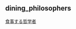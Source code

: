 ## dining_philosophers

[食事する哲学者](https://doc.rust-jp.rs/the-rust-programming-language-ja/1.6/book/dining-philosophers.html)
